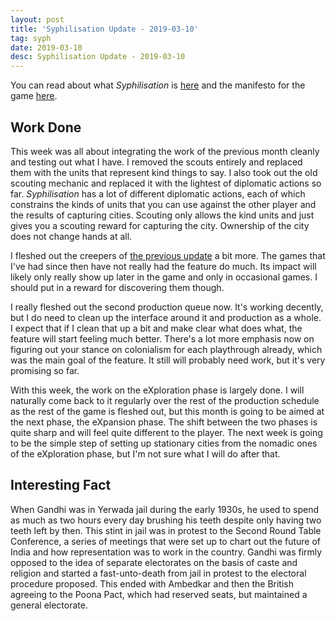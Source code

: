 ```yaml
---
layout: post
title: 'Syphilisation Update - 2019-03-10'
tag: syph
date: 2019-03-10
desc: Syphilisation Update - 2019-03-10
---
```



You can read about what *Syphilisation* is [here](/blog/syph/announce) and the manifesto for the game [here](/blog/syph/manifesto).
## Work Done

This week was all about integrating the work of the previous month cleanly and testing out what I have. I removed the scouts entirely and replaced them with the units that represent kind things to say. I also took out the old scouting mechanic and replaced it with the lightest of diplomatic actions so far. *Syphilisation* has a lot of different diplomatic actions, each of which constrains the kinds of units that you can use against the other player and the results of capturing cities. Scouting only allows the kind units and just gives you a scouting reward for capturing the city. Ownership of the city does not change hands at all.


I fleshed out the creepers of [the previous update](/blog/syph/update2019-02-24) a bit more. The games that I've had since then have not really had the feature do much. Its impact will likely only really show up later in the game and only in occasional games. I should put in a reward for discovering them though.


I really fleshed out the second production queue now. It's working decently, but I do need to clean up the interface around it and production as a whole. I expect that if I clean that up a bit and make clear what does what, the feature will start feeling much better. There's a lot more emphasis now on figuring out your stance on colonialism for each playthrough already, which was the main goal of the feature. It still will probably need work, but it's very promising so far.


With this week, the work on the eXploration phase is largely done. I will naturally come back to it regularly over the rest of the production schedule as the rest of the game is fleshed out, but this month is going to be aimed at the next phase, the eXpansion phase. The shift between the two phases is quite sharp and will feel quite different to the player. The next week is going to be the simple step of setting up stationary cities from the nomadic ones of the eXploration phase, but I'm not sure what I will do after that.

## Interesting Fact

When Gandhi was in Yerwada jail during the early 1930s, he used to spend as much as two hours every day brushing his teeth despite only having two teeth left by then. This stint in jail was in protest to the Second Round Table Conference, a series of meetings that were set up to chart out the future of India and how representation was to work in the country. Gandhi was firmly opposed to the idea of separate electorates on the basis of caste and religion and started a fast-unto-death from jail in protest to the electoral procedure proposed. This ended with Ambedkar and then the British agreeing to the Poona Pact, which had reserved seats, but maintained a general electorate.


